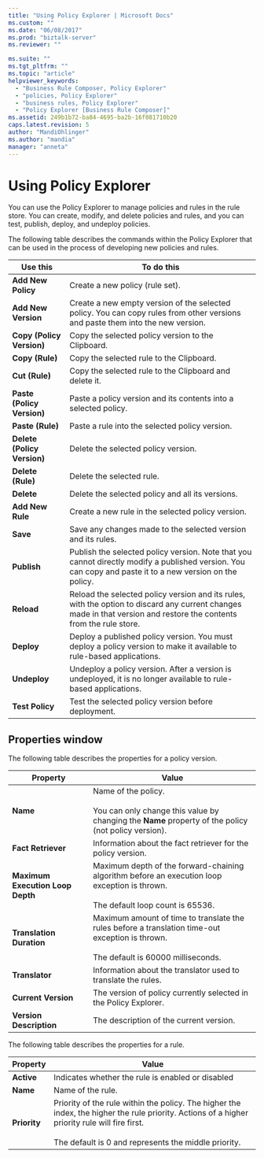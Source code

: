 ```yaml
---
title: "Using Policy Explorer | Microsoft Docs"
ms.custom: ""
ms.date: "06/08/2017"
ms.prod: "biztalk-server"
ms.reviewer: ""

ms.suite: ""
ms.tgt_pltfrm: ""
ms.topic: "article"
helpviewer_keywords: 
  - "Business Rule Composer, Policy Explorer"
  - "policies, Policy Explorer"
  - "business rules, Policy Explorer"
  - "Policy Explorer [Business Rule Composer]"
ms.assetid: 249b1b72-ba84-4695-ba2b-16f081710b20
caps.latest.revision: 5
author: "MandiOhlinger"
ms.author: "mandia"
manager: "anneta"
---
```

# Using Policy Explorer
You can use the Policy Explorer to manage policies and rules in the rule store. You can create, modify, and delete policies and rules, and you can test, publish, deploy, and undeploy policies.  
  
 The following table describes the commands within the Policy Explorer that can be used in the process of developing new policies and rules.  
  
|Use this|To do this|  
|--------------|----------------|  
|**Add New Policy**|Create a new policy (rule set).|  
|**Add New Version**|Create a new empty version of the selected policy. You can copy rules from other versions and paste them into the new version.|  
|**Copy (Policy Version)**|Copy the selected policy version to the Clipboard.|  
|**Copy (Rule)**|Copy the selected rule to the Clipboard.|  
|**Cut (Rule)**|Copy the selected rule to the Clipboard and delete it.|  
|**Paste (Policy Version)**|Paste a policy version and its contents into a selected policy.|  
|**Paste (Rule)**|Paste a rule into the selected policy version.|  
|**Delete (Policy Version)**|Delete the selected policy version.|  
|**Delete (Rule)**|Delete the selected rule.|  
|**Delete**|Delete the selected policy and all its versions.|  
|**Add New Rule**|Create a new rule in the selected policy version.|  
|**Save**|Save any changes made to the selected version and its rules.|  
|**Publish**|Publish the selected policy version. Note that you cannot directly modify a published version. You can copy and paste it to a new version on the policy.|  
|**Reload**|Reload the selected policy version and its rules, with the option to discard any current changes made in that version and restore the contents from the rule store.|  
|**Deploy**|Deploy a published policy version. You must deploy a policy version to make it available to rule-based applications.|  
|**Undeploy**|Undeploy a policy version. After a version is undeployed, it is no longer available to rule-based applications.|  
|**Test Policy**|Test the selected policy version before deployment.|  
  
## Properties window  
 The following table describes the properties for a policy version.  
  
|Property|Value|  
|--------------|-----------|  
|**Name**|Name of the policy.<br /><br /> You can only change this value by changing the **Name** property of the policy (not policy version).|  
|**Fact Retriever**|Information about the fact retriever for the policy version.|  
|**Maximum Execution Loop Depth**|Maximum depth of the forward-chaining algorithm before an execution loop exception is thrown.<br /><br /> The default loop count is 65536.|  
|**Translation Duration**|Maximum amount of time to translate the rules before a translation time-out exception is thrown.<br /><br /> The default is 60000 milliseconds.|  
|**Translator**|Information about the translator used to translate the rules.|  
|**Current Version**|The version of policy currently selected in the Policy Explorer.|  
|**Version Description**|The description of the current version.|  
  
 The following table describes the properties for a rule.  
  
|Property|Value|  
|--------------|-----------|  
|**Active**|Indicates whether the rule is enabled or disabled|  
|**Name**|Name of the rule.|  
|**Priority**|Priority of the rule within the policy. The higher the index, the higher the rule priority. Actions of a higher priority rule will fire first.<br /><br /> The default is 0 and represents the middle priority.|